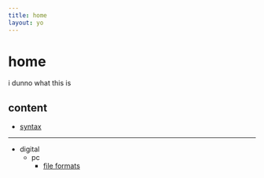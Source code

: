 ```yaml
---
title: home
layout: yo
---
```


# home

i dunno what this is 

## content

- [syntax](content/syntax.md)

---


- digital
    - pc
        - [file formats](content/digital/pc/fileFormats.md) 



